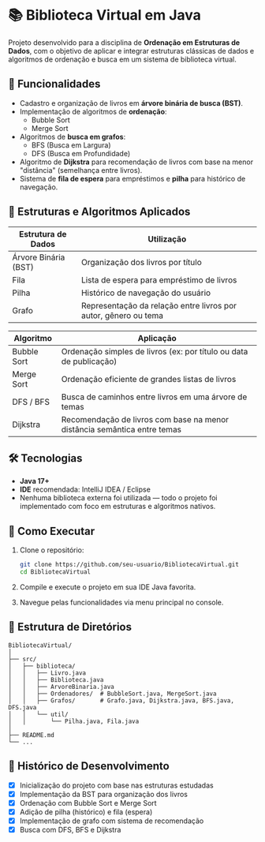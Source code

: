 # 📚 Biblioteca Virtual em Java

Projeto desenvolvido para a disciplina de **Ordenação em Estruturas de Dados**, com o objetivo de aplicar e integrar estruturas clássicas de dados e algoritmos de ordenação e busca em um sistema de biblioteca virtual.

## 🚀 Funcionalidades

- Cadastro e organização de livros em **árvore binária de busca (BST)**.
- Implementação de algoritmos de **ordenação**:  
  - Bubble Sort  
  - Merge Sort
- Algoritmos de **busca em grafos**:  
  - BFS (Busca em Largura)  
  - DFS (Busca em Profundidade)
- Algoritmo de **Dijkstra** para recomendação de livros com base na menor "distância" (semelhança entre livros).
- Sistema de **fila de espera** para empréstimos e **pilha** para histórico de navegação.

## 🧠 Estruturas e Algoritmos Aplicados

| Estrutura de Dados  | Utilização                                                                 |
|---------------------|-----------------------------------------------------------------------------|
| Árvore Binária (BST)| Organização dos livros por título                                           |
| Fila                | Lista de espera para empréstimo de livros                                   |
| Pilha               | Histórico de navegação do usuário                                           |
| Grafo               | Representação da relação entre livros por autor, gênero ou tema             |

| Algoritmo           | Aplicação                                                                  |
|---------------------|-----------------------------------------------------------------------------|
| Bubble Sort         | Ordenação simples de livros (ex: por título ou data de publicação)          |
| Merge Sort          | Ordenação eficiente de grandes listas de livros                             |
| DFS / BFS           | Busca de caminhos entre livros em uma árvore de temas                       |
| Dijkstra            | Recomendação de livros com base na menor distância semântica entre temas    |

## 🛠️ Tecnologias

- **Java 17+**
- **IDE** recomendada: IntelliJ IDEA / Eclipse
- Nenhuma biblioteca externa foi utilizada — todo o projeto foi implementado com foco em estruturas e algoritmos nativos.

## 🧪 Como Executar

1. Clone o repositório:
   ```bash
   git clone https://github.com/seu-usuario/BibliotecaVirtual.git
   cd BibliotecaVirtual
   ```

2. Compile e execute o projeto em sua IDE Java favorita.

3. Navegue pelas funcionalidades via menu principal no console.

## 📁 Estrutura de Diretórios

```
BibliotecaVirtual/
│
├── src/
│   ├── biblioteca/
│   │   ├── Livro.java
│   │   ├── Biblioteca.java
│   │   ├── ArvoreBinaria.java
│   │   ├── Ordenadores/  # BubbleSort.java, MergeSort.java
│   │   ├── Grafos/       # Grafo.java, Dijkstra.java, BFS.java, DFS.java
│   │   └── util/
│   │       └── Pilha.java, Fila.java
│
├── README.md
└── ...

```

## 📅 Histórico de Desenvolvimento

- [x] Inicialização do projeto com base nas estruturas estudadas
- [x] Implementação da BST para organização dos livros
- [x] Ordenação com Bubble Sort e Merge Sort
- [x] Adição de pilha (histórico) e fila (espera)
- [x] Implementação de grafo com sistema de recomendação
- [x] Busca com DFS, BFS e Dijkstra
